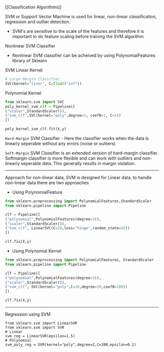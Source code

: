 [[Classification Algorithms]]

SVM or Support Vector Machine is used for linear, non-linear classification, regression and outlier detection.

- SVM's are sensitive to the scale of the features and therefore it is important to do feature scaling before training the SVM algorithm

Nonlinear SVM Classifier
- Nonlinear SVM classifier can be acheived by using PolynomialFeatures library of Sklearn

SVM Linear Kernel

```py
# Large Margin Classifier
SVC(kernel="liner", C=float("inf"))
```


Polynomial Kernel
```py
from sklearn.svm import SVC
poly_kernel_svm_clf = Pipeline([
("scaler",StandardScaler()),
("svm_clf",SVC(kernel="poly",degree=3, coef0=1, C=5))
])

poly_kernel_svm_clf.fit(X,y)
```

`Hard-Margin` SVM Classifier - Here the classifier works when the data is linearly seperable without any errors (noise or outliers)

`Soft-Margin` SVM Classifier is an extended version of hard-margin classifier. Softmargin classifier is more flexible and can work with outliers and non-linearly seperable data. This generally results in margin violation.

---
Approach for non-linear data, SVM is designed for Linear data, to handle non-linear data there are two approaches
- Using PolynomialFeature

```py
from sklearn.preprocessing import PolynomialFeatures,StandardScaler
from sklearn.pipeline import Pipeline

clf = Pipeline([
("polynomial",PolynomialFeatures(degree=3)),
("scaler",StandardScaler()),
("svm_clf", LinearSVC(C=10,loss="hinge",random_state=42))
])

clf.fix(X,y)
```

- Using Polynomial Kernel

```py
from sklearn.preprocessing import PolynomialFeatures, StandardScaler
from sklearn.pipeline import Pipeline

clf = Pipeline([
("polynomial",PolynomialFeatures(degree=3)),
("scaler",StandardScaler()),
("svm_clf", SVC(kernel="poly",C=10,degree=10,coef0=100))
])

clf.fix(X,y)
```

---

Regression using SVM

```
from sklearn.svm import LinearSVR
from sklearn.svm import SVR
# Linear
svm_reg = LinearSVR(epsilon=1.5)
# Polynomial
svm_poly_reg = SVR(kernel="poly",degree=2,C=100,epsilon=0.1)
```


